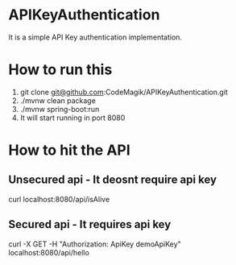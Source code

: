 # APIKeyAuthentication
It is a simple API Key authentication implementation.

# How to run this
1. git clone git@github.com:CodeMagik/APIKeyAuthentication.git
2. ./mvnw clean package
3. ./mvnw spring-boot:run
4. It will start running in port 8080

# How to hit the API
## Unsecured api - It deosnt require api key
  curl localhost:8080/api/isAlive

## Secured api - It requires api key
  curl -X GET -H "Authorization: ApiKey demoApiKey" localhost:8080/api/hello
